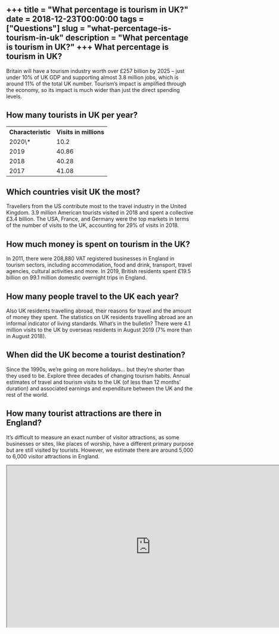 +++
title = "What percentage is tourism in UK?"
date = 2018-12-23T00:00:00
tags = ["Questions"]
slug = "what-percentage-is-tourism-in-uk"
description = "What percentage is tourism in UK?"
+++
What percentage is tourism in UK?
---------------------------------

Britain will have a tourism industry worth over £257 billion by 2025 – just under 10% of UK GDP and supporting almost 3.8 million jobs, which is around 11% of the total UK number. Tourism’s impact is amplified through the economy, so its impact is much wider than just the direct spending levels.

How many tourists in UK per year?
---------------------------------

<table><tr><th>Characteristic</th><th>Visits in millions</th></tr><tr><td>2020\*</td><td>10.2</td></tr><tr><td>2019</td><td>40.86</td></tr><tr><td>2018</td><td>40.28</td></tr><tr><td>2017</td><td>41.08</td></tr></table>

Which countries visit UK the most?
----------------------------------

Travellers from the US contribute most to the travel industry in the United Kingdom. 3.9 million American tourists visited in 2018 and spent a collective £3.4 billion. The USA, France, and Germany were the top markets in terms of the number of visits to the UK, accounting for 29% of visits in 2018.

How much money is spent on tourism in the UK?
---------------------------------------------

In 2011, there were 208,880 VAT registered businesses in England in tourism sectors, including accommodation, food and drink, transport, travel agencies, cultural activities and more. In 2019, British residents spent £19.5 billion on 99.1 million domestic overnight trips in England.

How many people travel to the UK each year?
-------------------------------------------

Also UK residents travelling abroad, their reasons for travel and the amount of money they spent. The statistics on UK residents travelling abroad are an informal indicator of living standards. What’s in the bulletin? There were 4.1 million visits to the UK by overseas residents in August 2019 (7% more than in August 2018).

When did the UK become a tourist destination?
---------------------------------------------

Since the 1990s, we’re going on more holidays… but they’re shorter than they used to be. Explore three decades of changing tourism habits. Annual estimates of travel and tourism visits to the UK (of less than 12 months’ duration) and associated earnings and expenditure between the UK and the rest of the world.

How many tourist attractions are there in England?
--------------------------------------------------

It’s difficult to measure an exact number of visitor attractions, as some businesses or sites, like places of worship, have a different primary purpose but are still visited by tourists. However, we estimate there are around 5,000 to 6,000 visitor attractions in England.

<iframe allow="accelerometer; autoplay; clipboard-write; encrypted-media; gyroscope; picture-in-picture" allowfullscreen="" class="__youtube_prefs__  epyt-is-override  no-lazyload" data-no-lazy="1" data-origheight="433" data-origwidth="770" data-skipgform_ajax_framebjll="" height="433" id="_ytid_85618" loading="lazy" src="https://www.youtube.com/embed/0kXCPo7c63I?enablejsapi=1&autoplay=0&cc_load_policy=0&cc_lang_pref=&iv_load_policy=1&loop=0&modestbranding=0&rel=1&fs=1&playsinline=0&autohide=2&theme=dark&color=red&controls=1&" title="YouTube player" width="770"></iframe>